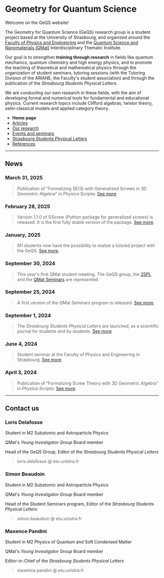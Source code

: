 # Geometry for Quantum Science

Welcome on the GeQS website!

The Geometry for Quantum Science (GeQS) research group is a student project based at the University of Strasbourg, and organized around the [Faculty of Physics and Engineering](https://physique-ingenierie.unistra.fr/) and the [Quantum Science and Nanomaterials (QMat)](https://qmat.unistra.fr/) Interdisciplinary Thematic Institute.

Our goal is to strengthen **training through research** in fields like quantum mechanics, quantum chemistry and high energy physics, and to promote the teaching of theoretical and mathematical physics through the organization of student seminars, tutoring sessions (with the Tutoring Division of the ARIANE, the Faculty's student association) and through the publication of the *Strasbourg Students Physical Letters*.

We are conducting our own research in these fields, with the aim of developing formal and numerical tools for fundamental and educational physics. Current research topics include Clifford algebras, twistor theory, semi-classical models and applied category theory.

- **Home page**
- [Articles](articles.md)
- [Our research](research.md)
- [Events and seminars](events.md)
- [Strasbourg Students Physical Letters](journal.md)
- [References](references.md)

* * * 

## News

### March 31, 2025
> Publication of "Formalizing SE(3) with Generalized Screws in 3D Geometric Algebra" in *Physica Scripta*. [See more](articles.md#formalizing_se(3)_with_generalized_screws_in_3d_geometric_algebra)

### February 28, 2025
> Version 1.1.0 of GScrew (Python package for generalized screws) is released. It is the first fully stable version of the package. [See more](research.md#generalized-screw-theory-for-mechanics-and-twistors).

### January, 2025
> M1 students now have the possibility to realize a tutored project with the GeQS. [See more](research/tutored_projects.md).

### September 30, 2024
> This year's first QMat student meeting. The GeQS group, the [2SPL](https://2spl.odoo.com/) and the [QMat Seminars](https://2spl.odoo.com/seminars) are represented.

### September 25, 2024
> A first version of the QMat Seminars program is released. [See more](https://2spl.odoo.com/seminars).

### September 1, 2024
> The *Strasbourg Students Physical Letters* are launched, as a scientific journal for students and by students. [See more](https://2spl.odoo.com/).

### June 4, 2024
> Student seminar at the Faculty of Physics and Engineering in Strasbourg. [See more](events.md#2024-student-seminar-on-quantum-sciences).

### April 3, 2024
> Publication of “Formalizing Screw Theory with 3D Geometric Algebra” in *Physica Scripta*. [See more](articles.md#formalizing-screw-theory-with-3d-geometric-algebra).

* * *

## Contact us

### Loris Delafosse

Student in M2 Subatomic and Astroparticle Physics

QMat's _Young Investigator Group_ Board member

Head of the GeQS Group, Editor of the _Strasbourg Students Physical Letters_

> loris.delafosse @ etu.unistra.fr

### Simon Beaudoin

Student in M2 Subatomic and Astroparticle Physics

QMat's _Young Investigator Group_ Board member

Head of the Student Seminars program, Editor of the _Strasbourg Students Physical Letters_

> simon.beaudoin @ etu.unistra.fr

### Maxence Pandini

Student in M2 Physics of Quantum and Soft Condensed Matter

QMat's _Young Investigator Group_ Board member

Editor-in-Chief of the _Strasbourg Students Physical Letters_

> maxence.pandini @ etu.unistra.fr
